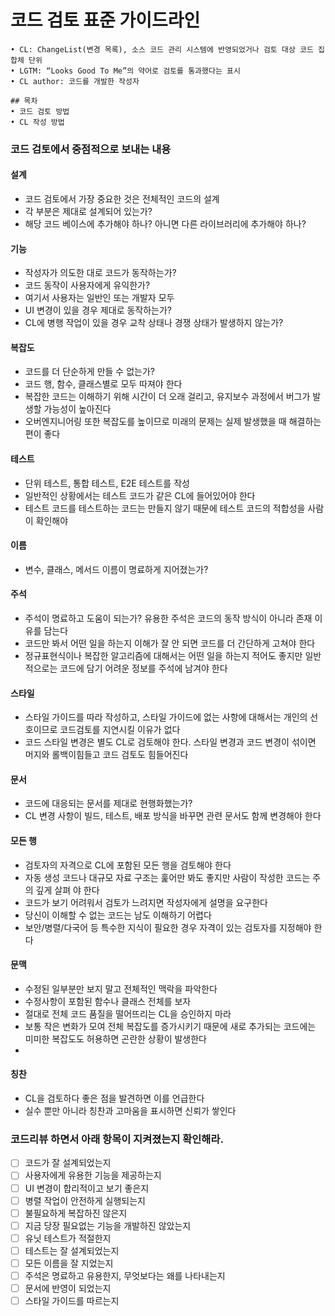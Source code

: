 # 코드 검토 표준 가이드라인

```
• CL: ChangeList(변경 목록), 소스 코드 관리 시스템에 반영되었거나 검토 대상 코드 집합체 단위
• LGTM: “Looks Good To Me”의 약어로 검토를 통과했다는 표시
• CL author: 코드를 개발한 작성자

## 목차
• 코드 검토 방법
• CL 작성 방법
```

### 코드 검토에서 중점적으로 보내는 내용

#### 설계
- 코드 검토에서 가장 중요한 것은 전체적인 코드의 설계
- 각 부분은 제대로 설계되어 있는가?
- 해당 코드 베이스에 추가해야 하나? 아니면 다른 라이브러리에 추가해야 하나?

#### 기능 
- 작성자가 의도한 대로 코드가 동작하는가?
- 코드 동작이 사용자에게 유익한가?
- 여기서 사용자는 일반인 또는 개발자 모두
- UI 변경이 있을 경우 제대로 동작하는가?
- CL에 병행 작업이 있을 경우 교착 상태나 경쟁 상태가 발생하지 않는가?

#### 복잡도
- 코드를 더 단순하게 만들 수 없는가? 
- 코드 행, 함수, 클래스별로 모두 따져야 한다 
- 복잡한 코드는 이해하기 위해 시간이 더 오래 걸리고, 유지보수 과정에서 버그가 발생할 가능성이 높아진다
- 오버엔지니어링 또한 복잡도를 높이므로 미래의 문제는 실제 발생했을 때 해결하는 편이 좋다

#### 테스트
- 단위 테스트, 통합 테스트, E2E 테스트를 작성
- 일반적인 상황에서는 테스트 코드가 같은 CL에 들어있어야 한다
- 테스트 코드를 테스트하는 코드는 만들지 않기 때문에 테스트 코드의 적합성을 사람이 확인해야

#### 이름
- 변수, 클래스, 메서드 이름이 명료하게 지어졌는가?
  
#### 주석
- 주석이 명료하고 도움이 되는가? 유용한 주석은 코드의 동작 방식이 아니라 존재 이유를 담는다
- 코드만 봐서 어떤 일을 하는지 이해가 잘 안 되면 코드를 더 간단하게 고쳐야 한다
- 정규표현식이나 복잡한 알고리즘에 대해서는 어떤 일을 하는지 적어도 좋지만 일반적으로는 코드에 담기 어려운 정보를 주석에 남겨야 한다

#### 스타일
- 스타일 가이드를 따라 작성하고, 스타일 가이드에 없는 사항에 대해서는 개인의 선호이므로 코드검토를 지연시킬 이유가 없다
- 코드 스타일 변경은 별도 CL로 검토해야 한다. 스타일 변경과 코드 변경이 섞이면 머지와 롤백이힘들고 코드 검토도 힘들어진다
#### 문서
- 코드에 대응되는 문서를 제대로 현행화했는가?
- CL 변경 사항이 빌드, 테스트, 배포 방식을 바꾸면 관련 문서도 함께 변경해야 한다

#### 모든 행
- 검토자의 자격으로 CL에 포함된 모든 행을 검토해야 한다
- 자동 생성 코드나 대규모 자료 구조는 훑어만 봐도 좋지만 사람이 작성한 코드는 주의 깊게 살펴
야 한다
- 코드가 보기 어려워서 검토가 느려지면 작성자에게 설명을 요구한다
- 당신이 이해할 수 없는 코드는 남도 이해하기 어렵다
- 보안/병렬/다국어 등 특수한 지식이 필요한 경우 자격이 있는 검토자를 지정해야 한다

#### 문맥
- 수정된 일부분만 보지 말고 전체적인 맥락을 파악한다
- 수정사항이 포함된 함수나 클래스 전체를 보자
- 절대로 전체 코드 품질을 떨어뜨리는 CL을 승인하지 마라
- 보통 작은 변화가 모여 전체 복잡도를 증가시키기 때문에 새로 추가되는 코드에는 미미한 복잡도도 허용하면 곤란한 상황이 발생한다
- 
#### 칭찬
- CL을 검토하다 좋은 점을 발견하면 이를 언급한다
- 실수 뿐만 아니라 칭찬과 고마움을 표시하면 신뢰가 쌓인다

### 코드리뷰 하면서 아래 항목이 지켜졌는지 확인해라.
- [ ] 코드가 잘 설계되었는지
- [ ] 사용자에게 유용한 기능을 제공하는지
- [ ] UI 변경이 합리적이고 보기 좋은지
- [ ] 병렬 작업이 안전하게 실행되는지
- [ ] 불필요하게 복잡하진 않은지
- [ ] 지금 당장 필요없는 기능을 개발하진 않았는지
- [ ] 유닛 테스트가 적절한지
- [ ] 테스트는 잘 설계되었는지
- [ ] 모든 이름을 잘 지었는지
- [ ] 주석은 명료하고 유용한지, 무엇보다는 왜를 나타내는지
- [ ] 문서에 반영이 되었는지
- [ ] 스타일 가이드를 따르는지
